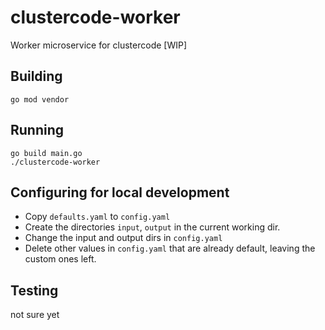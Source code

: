 # clustercode-worker
Worker microservice for clustercode [WIP]

## Building

    go mod vendor

## Running

    go build main.go
    ./clustercode-worker

## Configuring for local development

- Copy `defaults.yaml` to `config.yaml`
- Create the directories `input`, `output` in the current working dir.
- Change the input and output dirs in `config.yaml`
- Delete other values in `config.yaml` that are already default, leaving the custom ones left.

## Testing

not sure yet
